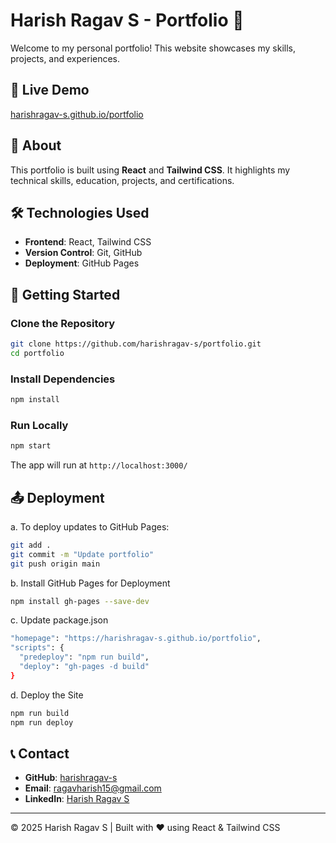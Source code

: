 # Harish Ragav S - Portfolio 🚀

Welcome to my personal portfolio! This website showcases my skills, projects, and experiences.

## 🔗 Live Demo
[harishragav-s.github.io/portfolio](https://harishragav-s.github.io/portfolio/)

## 📌 About
This portfolio is built using **React** and **Tailwind CSS**. It highlights my technical skills, education, projects, and certifications.

## 🛠️ Technologies Used
- **Frontend**: React, Tailwind CSS
- **Version Control**: Git, GitHub
- **Deployment**: GitHub Pages

## 🚀 Getting Started
### Clone the Repository
```bash
git clone https://github.com/harishragav-s/portfolio.git
cd portfolio
```
### Install Dependencies
```bash
npm install
```
### Run Locally
```bash
npm start
```
The app will run at `http://localhost:3000/`

## 📤 Deployment
a. To deploy updates to GitHub Pages:
```bash
git add .
git commit -m "Update portfolio"
git push origin main
```

b. Install GitHub Pages for Deployment
```bash
npm install gh-pages --save-dev
```
c. Update package.json
```bash
"homepage": "https://harishragav-s.github.io/portfolio",
"scripts": {
  "predeploy": "npm run build",
  "deploy": "gh-pages -d build"
}
```

d. Deploy the Site
```bash
npm run build
npm run deploy
```


## 📞 Contact
- **GitHub**: [harishragav-s](https://github.com/harishragav-s)
- **Email**: [ragavharish15@gmail.com](mailto:ragavharish15@gmail.com)
- **LinkedIn**: [Harish Ragav S](https://www.linkedin.com/in/harishragav-s/)

---
© 2025 Harish Ragav S | Built with ❤️ using React & Tailwind CSS
